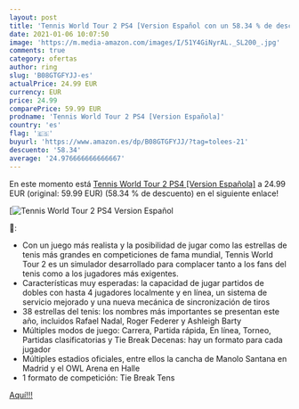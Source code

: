 ```yaml
---
layout: post
title: 'Tennis World Tour 2 PS4 [Version Español con un 58.34 % de descuento'
date: 2021-01-06 10:07:50
image: 'https://m.media-amazon.com/images/I/51Y4GiNyrAL._SL200_.jpg'
comments: true
category: ofertas
author: ring
slug: 'B08GTGFYJJ-es'
actualPrice: 24.99 EUR
currency: EUR
price: 24.99
comparePrice: 59.99 EUR
prodname: 'Tennis World Tour 2 PS4 [Version Española]'
country: 'es'
flag: '🇪🇸'
buyurl: 'https://www.amazon.es/dp/B08GTGFYJJ/?tag=tolees-21'
descuento: '58.34'
average: '24.976666666666667'
---
```


En este momento está [Tennis World Tour 2 PS4 [Version Española]](https://www.amazon.es/dp/B08GTGFYJJ/?tag=tolees-21) a 24.99 EUR (original: 59.99 EUR) (58.34 %  de descuento) en el siguiente enlace!

[![Tennis World Tour 2 PS4 [Version Español](https://m.media-amazon.com/images/I/51Y4GiNyrAL._SL200_.jpg)](https://www.amazon.es/dp/B08GTGFYJJ/?tag=tolees-21)

🔎:

- Con un juego más realista y la posibilidad de jugar como las estrellas de tenis más grandes en competiciones de fama mundial, Tennis World Tour 2 es un simulador desarrollado para complacer tanto a los fans del tenis como a los jugadores más exigentes.
- Características muy esperadas: la capacidad de jugar partidos de dobles con hasta 4 jugadores localmente y en línea, un sistema de servicio mejorado y una nueva mecánica de sincronización de tiros
- 38 estrellas del tenis: los nombres más importantes se presentan este año, incluidos Rafael Nadal, Roger Federer y Ashleigh Barty
- Múltiples modos de juego: Carrera, Partida rápida, En línea, Torneo, Partidas clasificatorias y Tie Break Decenas: hay un formato para cada jugador
- Múltiples estadios oficiales, entre ellos la cancha de Manolo Santana en Madrid y el OWL Arena en Halle
- 1 formato de competición: Tie Break Tens

[Aquí!!!](https://www.amazon.es/dp/B08GTGFYJJ/?tag=tolees-21)
